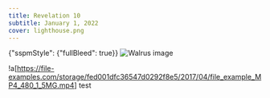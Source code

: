 ```yaml
---
title: Revelation 10
subtitle: January 1, 2022
cover: lighthouse.png
---
```


{"sspmStyle": {"fullBleed": true}}
![Walrus image](walrus.png)

!a[https://file-examples.com/storage/fed001dfc36547d0292f8e5/2017/04/file_example_MP4_480_1_5MG.mp4] test